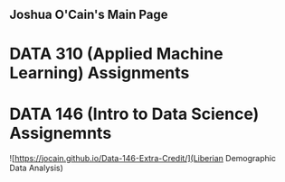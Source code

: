 ## Joshua O'Cain's Main Page
# DATA 310 (Applied Machine Learning) Assignments

# DATA 146 (Intro to Data Science) Assignemnts
![https://jocain.github.io/Data-146-Extra-Credit/](Liberian Demographic Data Analysis)

